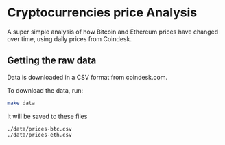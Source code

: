 # Cryptocurrencies price Analysis

A super simple analysis of how Bitcoin and Ethereum prices have changed over time, using daily prices from Coindesk.


## Getting the raw data

Data is downloaded in a CSV format from coindesk.com.

To download the data, run:

```bash
make data
```

It will be saved to these files
```
./data/prices-btc.csv
./data/prices-eth.csv
```
